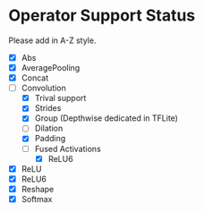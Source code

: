 Operator Support Status
=======================

Please add in A-Z style.

- [x] Abs
- [x] AveragePooling
- [x] Concat
- [ ] Convolution
    - [x] Trival support
    - [x] Strides
    - [x] Group (Depthwise dedicated in TFLite)
    - [ ] Dilation
    - [x] Padding
    - [ ] Fused Activations
        - [x] ReLU6
- [x] ReLU
- [x] ReLU6
- [x] Reshape
- [x] Softmax
